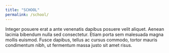 ```yaml
---
title: "SCHOOL"
permalink: /school/
---
```


<!-- title: "Page A" -->
<!-- permalink: /page-a/ -->
<!-- date: 2011-06-23T18:38:52+00:00 -->

Integer posuere erat a ante venenatis dapibus posuere velit aliquet. Aenean lacinia bibendum nulla sed consectetur. Etiam porta sem malesuada magna mollis euismod. Fusce dapibus, tellus ac cursus commodo, tortor mauris condimentum nibh, ut fermentum massa justo sit amet risus.
